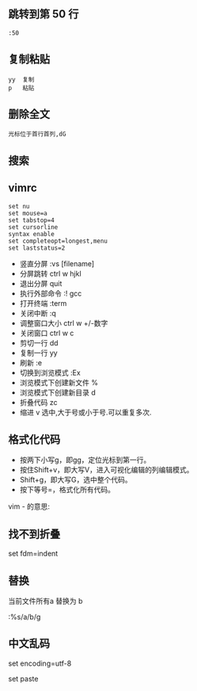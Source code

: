 ## 跳转到第 50 行
```
:50
```

## 复制粘贴
```
yy  复制
p   粘贴
```

## 删除全文

```
光标位于首行首列,dG
```

## 搜索

## vimrc

```
set nu
set mouse=a
set tabstop=4
set cursorline
syntax enable
set completeopt=longest,menu
set laststatus=2
```

- 竖直分屏 :vs [filename]
- 分屏跳转 ctrl w hjkl
- 退出分屏 quit
- 执行外部命令 :! gcc
- 打开终端 :term
- 关闭中断 :q
- 调整窗口大小 ctrl w +/-数字
- 关闭窗口  ctrl w c
- 剪切一行 dd
- 复制一行 yy
- 刷新 :e
- 切换到浏览模式 :Ex
- 浏览模式下创建新文件 %
- 浏览模式下创建新目录 d
- 折叠代码 zc
- 缩进 v 选中,大于号或小于号.可以重复多次.

## 格式化代码

- 按两下小写g，即gg，定位光标到第一行。 
- 按住Shift+v，即大写V，进入可视化编辑的列编辑模式。 
- Shift+g，即大写G，选中整个代码。 
- 按下等号=，格式化所有代码。

vim - 的意思:

## 找不到折叠

 set fdm=indent

## 替换

当前文件所有a 替换为 b

:%s/a/b/g

## 中文乱码

set encoding=utf-8


set paste
